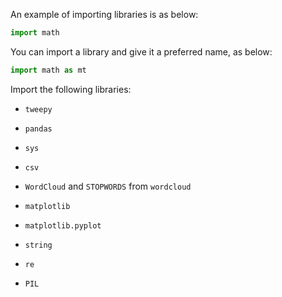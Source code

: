 <!--title={Importing Libraries}-->

An example of importing libraries is as below:

```python
import math
```

You can import a library and give it a preferred name, as below:

```python
import math as mt
```

Import the following libraries:

- `tweepy`

- `pandas`

- `sys`

- `csv`

- `WordCloud` and `STOPWORDS` from `wordcloud`

- `matplotlib`

- `matplotlib.pyplot`

- `string`

- `re`

- `PIL`

